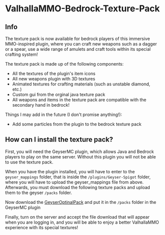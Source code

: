 # ValhallaMMO-Bedrock-Texture-Pack
## Info
The texture pack is now available for bedrock players of this immersive MMO-inspired plugin, where you can craft new weapons such as a dagger or a spear, use a wide range of amulets and craft tools within its special crafting system!

The texture pack is made up of the following components:

- All the textures of the plugin's item icons
- All new weapons plugin with 3D textures
- Animated textures for crafting materials (such as unstable diamond, etc.)
- Custom gui from the orginal java texture pack
- All weapons and items in the texture pack are compatible with the secondary hand in bedrock!

Things I may add in the future (I don't promise anything!):

- Add some particles from the plugin to the bedrock texture pack

## How can I install the texture pack?

First, you will need the GeyserMC plugin, which allows Java and Bedrock players to play on the same server. Without this plugin you will not be able to use the texture pack.

When you have the plugin installed, you will have to enter to the `geyser_mappings` folder, that is inside the `/plugins/Geyser-Spigot` folder, where you will have to upload
the geyser_mappings file from above. Afterwards, you must download the following texture packs and upload them to the geyser `/packs` folder.

Now download the [GeyserOptinalPack](https://ci.opencollab.dev/job/GeyserMC/job/GeyserOptionalPack/job/master/lastSuccessfulBuild/artifact/GeyserOptionalPack.mcpack) and put it in the `/packs` folder in the GeyserMC plugin

Finally, turn on the server and accept the file download that will appear when you are logging in, and you will be able to enjoy a better ValhallaMMO experience with its special textures!
